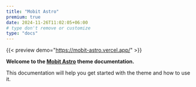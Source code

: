 ```yaml
---
title: "Mobit Astro"
premium: true
date: 2024-11-26T11:02:05+06:00
# type don't remove or customize
type: "docs"
---
```


{{< preview demo="https://mobit-astro.vercel.app/" >}}

**Welcome to the [Mobit Astro](https://themefisher.com/products/mobit-astro/) theme documentation.**

This documentation will help you get started with the theme and how to use it.
